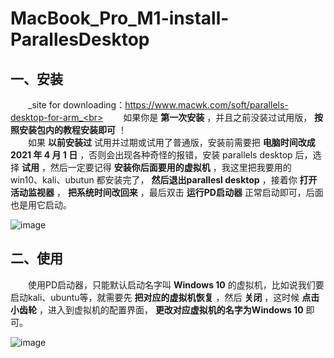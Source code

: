 # MacBook_Pro_M1-install-ParallesDesktop  
## 一、安装
&emsp;&emsp;_site for downloading：https://www.macwk.com/soft/parallels-desktop-for-arm_<br>
&emsp;&emsp;如果你是  **第一次安装**  ，并且之前没装过试用版，  **按照安装包内的教程安装即可**  ！<br>
&emsp;&emsp;如果  **以前安装过**  试用并过期或试用了普通版，安装前需要把  **电脑时间改成 2021 年 4 月 1 日**  ，否则会出现各种奇怪的报错，安装 parallels desktop 后，选择  **试用**  ，然后一定要记得  **安装你后面要用的虚拟机**  ，我这里把我要用的 win10、kali、ubutun 都安装完了，  **然后退出parallesl desktop**  ，接着你  **打开活动监视器**  ，  **把系统时间改回来**  ，最后双击  **运行PD启动器**  正常启动即可，后面也是用它启动。<br>

![image](https://user-images.githubusercontent.com/53027649/124070245-177a1080-da70-11eb-9c85-033fe7a5fcaf.png)

## 二、使用
&emsp;&emsp;使用PD启动器，只能默认启动名字叫  **Windows 10**  的虚拟机，比如说我们要启动kali、ubuntu等，就需要先  **把对应的虚拟机恢复**  ，然后  **关闭**  ，这时候  **点击小齿轮**  ，进入到虚拟机的配置界面，  **更改对应虚拟机的名字为Windows 10**  即可。<br>

![image](https://user-images.githubusercontent.com/53027649/124069917-9884d800-da6f-11eb-8309-aab64be8f8f3.png)
